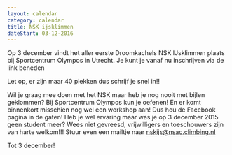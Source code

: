 ```yaml
---
layout: calendar
category: calendar
title: NSK ijsklimmen
dateStart: 03-12-2016
---
```


Op 3 december vindt het aller eerste Droomkachels NSK IJsklimmen plaats bij Sportcentrum Olympos in Utrecht. Je kunt je vanaf nu 
inschrijven via de link beneden

Let op, er zijn maar 40 plekken dus schrijf je snel in!! 

Wil je graag mee doen met het NSK maar heb je nog nooit met bijlen geklommen? Bij Sportcentrum Olympos kun je oefenen! En er komt 
binnenkort misschien nog wel een workshop aan! Dus hou de Facebook pagina in de gaten!
Heb je wel ervaring maar was je op 3 december 2015 geen student meer? Wees niet gevreesd, vrijwilligers en toeschouwers zijn van 
harte welkom!!! Stuur even een mailtje naar nskijs@nsac.climbing.nl

Tot 3 december!

